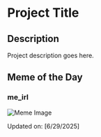 # Project Title

## Description

Project description goes here.

## Meme of the Day

### me_irl
![Meme Image](https://i.redd.it/4v8rz9pske9f1.png)

Updated on: [6/29/2025]